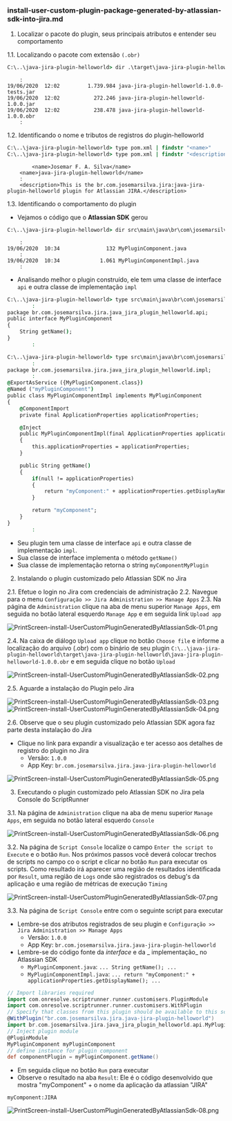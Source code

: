 ### install-user-custom-plugin-package-generated-by-atlassian-sdk-into-jira.md

1. Localizar o pacote do plugin, seus principais atributos e entender seu comportamento

1.1. Localizando o pacote com extensão `(.obr)`

```cmd
C:\..\java-jira-plugin-helloworld> dir .\target\java-jira-plugin-helloworld*
```

```console
	:
19/06/2020  12:02         1.739.984 java-jira-plugin-helloworld-1.0.0-tests.jar
19/06/2020  12:02           272.246 java-jira-plugin-helloworld-1.0.0.jar
19/06/2020  12:02           238.478 java-jira-plugin-helloworld-1.0.0.obr
	:
```

1.2. Identificando o nome e tributos de registros do plugin-helloworld

```cmd
C:\..\java-jira-plugin-helloworld> type pom.xml | findstr "<name>"
C:\..\java-jira-plugin-helloworld> type pom.xml | findstr "<description>"
```

```console
        <name>Josemar F. A. Silva</name>
    <name>java-jira-plugin-helloworld</name>
	:
    <description>This is the br.com.josemarsilva.jira:java-jira-plugin-helloworld plugin for Atlassian JIRA.</description>
```

1.3. Identificando o comportamento do plugin

* Vejamos o código que o **Atlassian SDK** gerou

```cmd
C:\..\java-jira-plugin-helloworld> dir src\main\java\br\com\josemarsilva\jira\java_jira_plugin_helloworld\*.java /s
```

```console
	:
19/06/2020  10:34               132 MyPluginComponent.java
	:
19/06/2020  10:34             1.061 MyPluginComponentImpl.java
	:
```

* Analisando melhor o plugin construído, ele tem uma classe de interface `api` e outra classe de implementação `impl`

```cmd
C:\..\java-jira-plugin-helloworld> type src\main\java\br\com\josemarsilva\jira\java_jira_plugin_helloworld\api\MyPluginComponent.java
		:
package br.com.josemarsilva.jira.java_jira_plugin_helloworld.api;
public interface MyPluginComponent
{
    String getName();
}
		:
```

```cmd
C:\..\java-jira-plugin-helloworld> type src\main\java\br\com\josemarsilva\jira\java_jira_plugin_helloworld\impl\MyPluginComponentImpl.java
		:
package br.com.josemarsilva.jira.java_jira_plugin_helloworld.impl;
		:
@ExportAsService ({MyPluginComponent.class})
@Named ("myPluginComponent")
public class MyPluginComponentImpl implements MyPluginComponent
{
    @ComponentImport
    private final ApplicationProperties applicationProperties;

    @Inject
    public MyPluginComponentImpl(final ApplicationProperties applicationProperties)
    {
        this.applicationProperties = applicationProperties;
    }

    public String getName()
    {
        if(null != applicationProperties)
        {
            return "myComponent:" + applicationProperties.getDisplayName();
        }

        return "myComponent";
    }
}
		:
```

* Seu plugin tem uma classe de interface `api` e outra classe de implementação `impl`. 
* Sua classe de interface implementa o método `getName()`
* Sua classe de implementação retorna o string `myComponentMyPlugin`


2. Instalando o plugin customizado pelo Atlassian SDK no Jira

2.1. Efetue o login no Jira com credenciais de administração
2.2. Navegue para o menu `Configuração >> Jira Administration >> Manage Apps`
2.3. Na página de `Administration` clique na aba de menu superior `Manage Apps`, em seguida no botão lateral esquerdo `Manage App` e em seguida link `Upload app`

![PrintScreen-install-UserCustomPluginGeneratedByAtlassianSdk-01.png](./PrintScreen-install-UserCustomPluginGeneratedByAtlassianSdk-01.png) 

2.4. Na caixa de diálogo `Upload app` clique no botão `Choose file` e informe a localização do arquivo (.obr) com o binário de seu plugin `C:\..\java-jira-plugin-helloworld\target\java-jira-plugin-helloworld\java-jira-plugin-helloworld-1.0.0.obr` e em seguida clique no botão `Upload`

![PrintScreen-install-UserCustomPluginGeneratedByAtlassianSdk-02.png](./PrintScreen-install-UserCustomPluginGeneratedByAtlassianSdk-02.png) 

2.5. Aguarde a instalação do Plugin pelo Jira

![PrintScreen-install-UserCustomPluginGeneratedByAtlassianSdk-03.png](./PrintScreen-install-UserCustomPluginGeneratedByAtlassianSdk-03.png) 
![PrintScreen-install-UserCustomPluginGeneratedByAtlassianSdk-04.png](./PrintScreen-install-UserCustomPluginGeneratedByAtlassianSdk-04.png) 

2.6. Observe que o seu plugin customizado pelo Atlassian SDK agora faz parte desta instalação do Jira

* Clique no link para expandir a visualização e ter acesso aos detalhes de registro do plugin no Jira
  * Versão: `1.0.0`
  * App Key: `br.com.josemarsilva.jira.java-jira-plugin-helloworld`

![PrintScreen-install-UserCustomPluginGeneratedByAtlassianSdk-05.png](./PrintScreen-install-UserCustomPluginGeneratedByAtlassianSdk-05.png) 

3. Executando o plugin customizado pelo Atlassian SDK no Jira pela Console do ScriptRunner

3.1. Na página de `Administration` clique na aba de menu superior `Manage Apps`, em seguida no botão lateral esquerdo `Console`

![PrintScreen-install-UserCustomPluginGeneratedByAtlassianSdk-06.png](./PrintScreen-install-UserCustomPluginGeneratedByAtlassianSdk-06.png) 

3.2. Na página de `Script Console` localize o campo `Enter the script to Execute` e o botão `Run`. Nos próximos passos você deverá colocar trechos de scripts no campo co o script e clicar no botão `Run` para executar os scripts. Como resultado irá aparecer uma região de resultados identificada por `Result`, uma região de `Logs` onde são registrados os debug's da aplicação e uma região de métricas de execução `Timing` 

![PrintScreen-install-UserCustomPluginGeneratedByAtlassianSdk-07.png](./PrintScreen-install-UserCustomPluginGeneratedByAtlassianSdk-07.png) 

3.3. Na página de `Script Console` entre com o seguinte script para executar

* Lembre-se dos atributos registrados de seu plugin e `Configuração >> Jira Administration >> Manage Apps`
  * Versão: `1.0.0`
  * App Key: `br.com.josemarsilva.jira.java-jira-plugin-helloworld`
* Lembre-se do código fonte da _interface_ e da _ implementação_ no Atlassian SDK
  * `MyPluginComponent.java`: `... String getName(); ...`
  * `MyPluginComponentImpl.java`: `... return "myComponent:" + applicationProperties.getDisplayName(); ...`


```groovy
// Import libraries required
import com.onresolve.scriptrunner.runner.customisers.PluginModule
import com.onresolve.scriptrunner.runner.customisers.WithPlugin
// Specify that classes from this plugin should be available to this script
@WithPlugin("br.com.josemarsilva.jira.java-jira-plugin-helloworld")
import br.com.josemarsilva.jira.java_jira_plugin_helloworld.api.MyPluginComponent
// Inject plugin module
@PluginModule
MyPluginComponent myPluginComponent
// define instance for plugin component
def componentPlugin = myPluginComponent.getName()
```

* Em seguida clique no botão `Run` para executar
* Observe o resultado na aba `Result`: Ele é o código desenvolvido que mostra "myComponent" + o nome da aplicação da atlassian "JIRA"

```console
myComponent:JIRA
```

![PrintScreen-install-UserCustomPluginGeneratedByAtlassianSdk-08.png](./PrintScreen-install-UserCustomPluginGeneratedByAtlassianSdk-08.png) 

